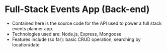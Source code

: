 # Full-Stack Events App (Back-end)

- Contained here is the source code for the API used to power a full stack events planner app.
- Technologies used are: Node.js, Express, Mongoose
- Features include (so far): basic CRUD operation, searching by location/date

